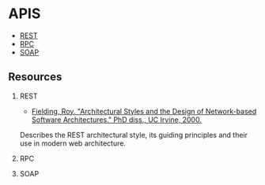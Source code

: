# APIS

* [REST](rest.md)
* [RPC](rpc.md)
* [SOAP](soap.md)

## Resources

1. REST
   * [Fielding, Roy. "Architectural Styles and the Design of Network-based Software Architectures." PhD diss., UC Irvine, 2000.](https://www.ics.uci.edu/~fielding/pubs/dissertation/top.htm)
  
    Describes the REST architectural style, its guiding principles and their use in modern web architecture.

2. RPC
3. SOAP